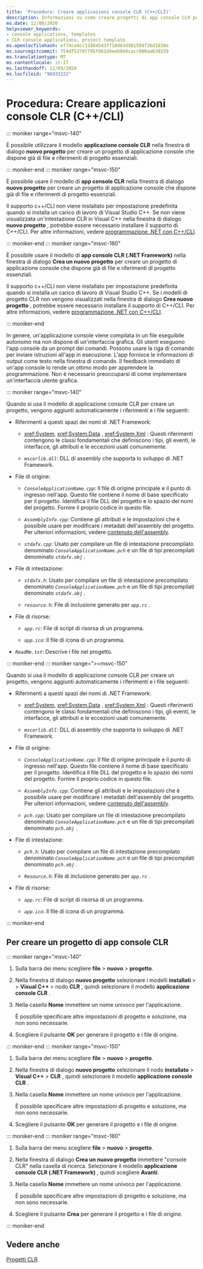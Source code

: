 ```yaml
---
title: 'Procedura: Creare applicazioni console CLR (C++/CLI)'
description: Informazioni su come creare progetti di app console CLR per usare C++/CLI in Visual Studio.
ms.date: 12/08/2020
helpviewer_keywords:
- console applications, templates
- CLR console applications, project template
ms.openlocfilehash: ef74ca4cc31884543ff18d63d981504f36d1838e
ms.sourcegitcommit: 754df5278f795f661d4eeb0d4cacc908aa630159
ms.translationtype: MT
ms.contentlocale: it-IT
ms.lasthandoff: 12/09/2020
ms.locfileid: "96933222"
---
```

# <a name="how-to-create-clr-console-applications-ccli"></a>Procedura: Creare applicazioni console CLR (C++/CLI)

::: moniker range="msvc-140"

È possibile utilizzare il modello  **applicazione console CLR** nella finestra di dialogo **nuovo progetto** per creare un progetto di applicazione console che dispone già di file e riferimenti di progetto essenziali.

::: moniker-end
::: moniker range="msvc-150"

È possibile usare il modello di **app console CLR** nella finestra di dialogo **nuovo progetto** per creare un progetto di applicazione console che dispone già di file e riferimenti di progetto essenziali.

Il supporto c++/CLI non viene installato per impostazione predefinita quando si installa un carico di lavoro di Visual Studio C++. Se non viene visualizzata un'intestazione CLR in Visual C++ nella finestra di dialogo **nuovo progetto** , potrebbe essere necessario installare il supporto di C++/CLI. Per altre informazioni, vedere [programmazione .NET con C++/CLI](../dotnet/dotnet-programming-with-cpp-cli-visual-cpp.md).

::: moniker-end
::: moniker range="msvc-160"

È possibile usare il modello di **app console CLR (.NET Framework)** nella finestra di dialogo **Crea un nuovo progetto** per creare un progetto di applicazione console che dispone già di file e riferimenti di progetto essenziali.

Il supporto c++/CLI non viene installato per impostazione predefinita quando si installa un carico di lavoro di Visual Studio C++. Se i modelli di progetto CLR non vengono visualizzati nella finestra di dialogo  **Crea nuovo progetto** , potrebbe essere necessario installare il supporto di C++/CLI. Per altre informazioni, vedere [programmazione .NET con C++/CLI](../dotnet/dotnet-programming-with-cpp-cli-visual-cpp.md).

::: moniker-end

In genere, un'applicazione console viene compilata in un file eseguibile autonomo ma non dispone di un'interfaccia grafica. Gli utenti eseguono l'app console da un prompt dei comandi. Possono usare la riga di comando per inviare istruzioni all'app in esecuzione. L'app fornisce le informazioni di output come testo nella finestra di comando. Il feedback immediato di un'app console lo rende un ottimo modo per apprendere la programmazione. Non è necessario preoccuparsi di come implementare un'interfaccia utente grafica.

::: moniker range="msvc-140"

Quando si usa il modello di applicazione console CLR per creare un progetto, vengono aggiunti automaticamente i riferimenti e i file seguenti:

- Riferimenti a questi spazi dei nomi di .NET Framework:

  - <xref:System>, <xref:System.Data> , <xref:System.Xml> : Questi riferimenti contengono le classi fondamentali che definiscono i tipi, gli eventi, le interfacce, gli attributi e le eccezioni usati comunemente.

  - *`mscorlib.dll`*: DLL di assembly che supporta lo sviluppo di .NET Framework.

- File di origine:

  - *`ConsoleApplicationName.cpp`*: Il file di origine principale e il punto di ingresso nell'app. Questo file contiene il nome di base specificato per il progetto. Identifica il file DLL del progetto e lo spazio dei nomi del progetto. Fornire il proprio codice in questo file.

  - *`AssemblyInfo.cpp`*: Contiene gli attributi e le impostazioni che è possibile usare per modificare i metadati dell'assembly del progetto. Per ulteriori informazioni, vedere [contenuto dell'assembly](/dotnet/framework/app-domains/assembly-contents).

  - *`stdafx.cpp`*: Usato per compilare un file di intestazione precompilato denominato *`ConsoleApplicationName.pch`* e un file di tipi precompilati denominato *`stdafx.obj`* .

- File di intestazione:

  - *`stdafx.h`*: Usato per compilare un file di intestazione precompilato denominato *`ConsoleApplicationName.pch`* e un file di tipi precompilati denominato *`stdafx.obj`* .

  - *`resource.h`*: File di inclusione generato per *`app.rc`* .

- File di risorse:

  - *`app.rc`*: File di script di risorsa di un programma.

  - *`app.ico`*: Il file di icona di un programma.

- *`ReadMe.txt`*: Descrive i file nel progetto.

::: moniker-end
::: moniker range=">=msvc-150"

Quando si usa il modello di applicazione console CLR per creare un progetto, vengono aggiunti automaticamente i riferimenti e i file seguenti:

- Riferimenti a questi spazi dei nomi di .NET Framework:

  - <xref:System>, <xref:System.Data> , <xref:System.Xml> : Questi riferimenti contengono le classi fondamentali che definiscono i tipi, gli eventi, le interfacce, gli attributi e le eccezioni usati comunemente.

  - *`mscorlib.dll`*: DLL di assembly che supporta lo sviluppo di .NET Framework.

- File di origine:

  - *`ConsoleApplicationName.cpp`*: Il file di origine principale e il punto di ingresso nell'app. Questo file contiene il nome di base specificato per il progetto. Identifica il file DLL del progetto e lo spazio dei nomi del progetto. Fornire il proprio codice in questo file.

  - *`AssemblyInfo.cpp`*: Contiene gli attributi e le impostazioni che è possibile usare per modificare i metadati dell'assembly del progetto. Per ulteriori informazioni, vedere [contenuto dell'assembly](/dotnet/framework/app-domains/assembly-contents).

  - *`pch.cpp`*: Usato per compilare un file di intestazione precompilato denominato *`ConsoleApplicationName.pch`* e un file di tipi precompilati denominato *`pch.obj`* .

- File di intestazione:

  - *`pch.h`*: Usato per compilare un file di intestazione precompilato denominato *`ConsoleApplicationName.pch`* e un file di tipi precompilati denominato *`pch.obj`* .

  - *`Resource.h`*: File di inclusione generato per *`app.rc`* .

- File di risorse:

  - *`app.rc`*: File di script di risorsa di un programma.

  - *`app.ico`*: Il file di icona di un programma.

::: moniker-end

## <a name="to-create-a-clr-console-app-project"></a>Per creare un progetto di app console CLR

::: moniker range="msvc-140"

1. Sulla barra dei menu scegliere **file** > **nuovo** > **progetto**.

1. Nella finestra di dialogo **nuovo progetto** selezionare i modelli **installati** >  > **Visual C++** > nodo **CLR** , quindi selezionare il modello **applicazione console CLR** .

1. Nella casella **Nome** immettere un nome univoco per l'applicazione.

   È possibile specificare altre impostazioni di progetto e soluzione, ma non sono necessarie.

1. Scegliere il pulsante **OK** per generare il progetto e i file di origine.

::: moniker-end
::: moniker range="msvc-150"

1. Sulla barra dei menu scegliere **file** > **nuovo** > **progetto**.

1. Nella finestra di dialogo **nuovo progetto** selezionare il nodo **installato** > **Visual C++** > **CLR** , quindi selezionare il modello **applicazione console CLR** .

1. Nella casella **Nome** immettere un nome univoco per l'applicazione.

   È possibile specificare altre impostazioni di progetto e soluzione, ma non sono necessarie.

1. Scegliere il pulsante **OK** per generare il progetto e i file di origine.

::: moniker-end
::: moniker range="msvc-160"

1. Sulla barra dei menu scegliere **file** > **nuovo** > **progetto**.

1. Nella finestra di dialogo **Crea un nuovo progetto** immettere "console CLR" nella casella di ricerca. Selezionare il modello **applicazione console CLR (.NET Framework)** , quindi scegliere **Avanti**.

1. Nella casella **Nome** immettere un nome univoco per l'applicazione.

   È possibile specificare altre impostazioni di progetto e soluzione, ma non sono necessarie.

1. Scegliere il pulsante **Crea** per generare il progetto e i file di origine.

::: moniker-end

## <a name="see-also"></a>Vedere anche

[Progetti CLR](../build/reference/files-created-for-clr-projects.md)
